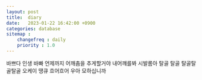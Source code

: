 ```yaml
---
layout: post
title:  diary
date:   2023-01-22 16:42:00 +0900
categories: database
sitemap :
    changefreq : daily
    priority : 1.0
---
```

 바쁘다 인생 바빠 언제까지 어깨춤을 추게할거야 내어꺠를봐 시발롬아
 탈골 탈골 탈골탈골탈골 오케이 떙큐 흐어흐어 우아 모하십니까